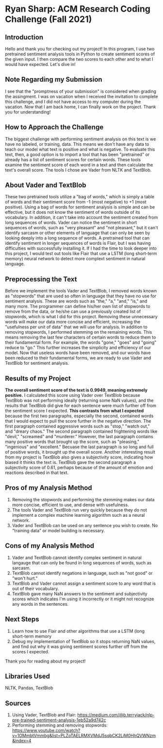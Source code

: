 # Ryan Sharp: ACM Research Coding Challenge (Fall 2021)
## Introduction
Hello and thank you for checking out my project!
In this program, I use two pretrained sentiment analysis tools in Python to create sentiment scores of the given input. I then compare the two scores to each other and to what I would have expected. Let's dive in!

## Note Regarding my Submission
I see that the "promptness of your submission" is considered when grading the assingment. I was on vacation when I received the invitation to complete this challenge, and I did not have access to my computer during the vacation. Now that I am back home, I can finally work on the project. Thank you for understanding!

##  How to Approach the Challenge
The biggest challenge with performing sentiment analysis on this text is we have no labeled, or training, data. This means we don't have any data to teach our model what text is positive and what is negative. To evaluate this text, then, a good option is to import a tool that has been "pretrained" or already has a list of sentiment scores for certain words. These tools examine the sentiment score of each word in a text and then calculate the text's overall score. The tools I chose are Vader from NLTK and TextBlob.

## About Vader and TextBlob
These two pretrained tools utilize a "bag of words," which is simply a table of words and their sentiment score from -1 (most negative) to +1 (most positive). Using a bag of words for sentiment analysis is simple and can be effective, but it does not know the sentiment of words outside of its vocabulary. In addition, it can't take into account the sentiment created from long sequences of words. Vader can notice the sentiment in short sequences of words, such as "very pleasant" and "not pleasant," but it can't identify sarcasm or other elements of language that can only be seen by looking deeply into a long sequence of words.
A pretrained tool that can identify sentiment in longer sequences of words is Flair, but I was having difficulties with successfully installing it. If I had the time to look deeper into this project, I would test out tools like Flair that use a LSTM (long short-term memory) neural network to detect more complext sentiment in natural language.

## Preprocessing the Text
Before we implement the tools Vader and TextBlob, I removed words known as "stopwords" that are used so often in language that they have no use for sentiment analysis. These are words such as "the," "a," "and," "is," and many more. The programmer can define his/her own list of stopwords to remove from the data, or he/she can use a previously created list of stopwords, which is what I did for this project. Removing these unnecessary words will make our data more concise and efficient, increasing the "usefulness per unit of data" that we will use for analysis.
In addition to removing stopwords, I performed stemming on the remaining words. This means removing the last few characters of certain words to reduce them to their fundamental form. For example, the words "gone," "goes" and "going" reduce to "go." This further increases the simplicity and efficiency of our model.
Now that useless words have been removed, and our words have been reduced to their fundamental forms, we are ready to use Vader and TextBlob for sentiment analysis.

## Results of my Project
**The overall sentiment score of the text is 0.9949, meaning extremely positive.** I calculated this score using Vader over TextBlob because TextBlob was not performing ideally (returning some NaN values), and the results that TextBlob did give for each sentence were much further off from the sentiment score I expected.
**This contrasts from what I expected** because the first two paragraphs, especially the second, contained words that I would expect to pull the score further in the negative direction. The first paragraph contained aggressive words such as "stop," "watch out," and "dreary chaos." The second paragraph contained frightening words like "devil," "screamed" and "murderer." However, the last paragraph contains many positive words that brought up the score, such as "pleasing," "ingenious" and "excellent." Becuase the last paragraph is so long and full of positive words, it brought up the overall score.
Another interesting result from my project is TextBlob also gives a subjectivity score, indicating how biased it thinks the text is. TextBlob gave the second paragraph a subjectivity score of 0.61, perhaps because of the amount of emotion and reactions described in that text.

## Pros of my Analysis Method
1. Removing the stopwords and performing the stemming makes our data more concise, efficient to use, and dense with usefulness.
2. The tools Vader and TextBlob run very quickly because they do not implement a complex machine learning algorithm such as a neural network.
3. Vader and TextBlob can be used on any sentence you wish to create. No "training data" or model building is necessary.
## Cons of my Analysis Method
1. Vader and TextBlob cannot identify complex sentiment in natural langauge that can only be found in long sequences of words, such as sarcasm.
2. TextBlob cannot identify negations in language, such as "not good" or "won't hurt."
3. TextBlob and Vader cannot assign a sentiment score to any word that is out of their vocabulary.
4. TextBlob gave many NaN answers to the sentiment and subjectivity scores which indicates I'm using it incorrectly or it might not recognize any words in the sentences.
## Next Steps
1. Learn how to use Flair and other algorithms that use a LSTM (long short-term memory
2. Debug my implementation of TextBlob so it stops returning NaN values, and find out why it was giving sentiment scores further off from the scores I expected.

Thank you for reading about my project!

## Libraries Used
NLTK, Pandas, TextBlob

## Sources
1. Using Vader, TextBlob and Flair: https://medium.com/@b.terryjack/nlp-pre-trained-sentiment-analysis-1eb52a9d742c
2. Performing stemming and removing stopwords: https://www.youtube.com/watch?v=1OMmbtVmmbg&list=PLZoTAELRMXVMdJ5sqbCK2LiM0HhQVWNzm&index=4
